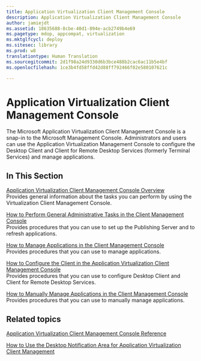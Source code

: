 ```yaml
---
title: Application Virtualization Client Management Console
description: Application Virtualization Client Management Console
author: jamiejdt
ms.assetid: 18635688-8cbe-40d1-894e-acb2749b4e69
ms.pagetype: mdop, appcompat, virtualization
ms.mktglfcycl: deploy
ms.sitesec: library
ms.prod: w8
translationtype: Human Translation
ms.sourcegitcommit: 2d1f98a24d9330d6b3bce488b2cac6ac11b5e4bf
ms.openlocfilehash: 1ce3b4fd58ffd42d88ff792466f02e580107621c

---
```



# Application Virtualization Client Management Console


The Microsoft Application Virtualization Client Management Console is a snap-in to the Microsoft Management Console. Administrators and users can use the Application Virtualization Management Console to configure the Desktop Client and Client for Remote Desktop Services (formerly Terminal Services) and manage applications.

## In This Section


<a href="" id="application-virtualization-client-management-console-overview"></a>[Application Virtualization Client Management Console Overview](application-virtualization-client-management-console-overview.md)  
Provides general information about the tasks you can perform by using the Virtualization Client Management Console.

<a href="" id="how-to-perform-general-administrative-tasks-in-the-client-management-console"></a>[How to Perform General Administrative Tasks in the Client Management Console](how-to-perform-general-administrative-tasks-in-the-client-management-console.md)  
Provides procedures that you can use to set up the Publishing Server and to refresh applications.

<a href="" id="how-to-manage-applications-in-the-client-management-console"></a>[How to Manage Applications in the Client Management Console](how-to-manage-applications-in-the-client-management-console.md)  
Provides procedures that you can use to manage applications.

<a href="" id="how-to-configure-the-client-in-the-application-virtualization-client-management-console"></a>[How to Configure the Client in the Application Virtualization Client Management Console](how-to-configure-the-client-in-the-application-virtualization-client-management-console.md)  
Provides procedures that you can use to configure Desktop Client and Client for Remote Desktop Services.

<a href="" id="how-to-manually-manage-applications-in-the-client-management-console"></a>[How to Manually Manage Applications in the Client Management Console](how-to-manually-manage-applications-in-the-client-management-console.md)  
Provides procedures that you can use to manually manage applications.

## Related topics


[Application Virtualization Client Management Console Reference](application-virtualization-client-management-console-reference.md)

[How to Use the Desktop Notification Area for Application Virtualization Client Management](how-to-use-the-desktop-notification-area-for-application-virtualization-client-management.md)

 

 








<!--HONumber=Jun16_HO4-->


